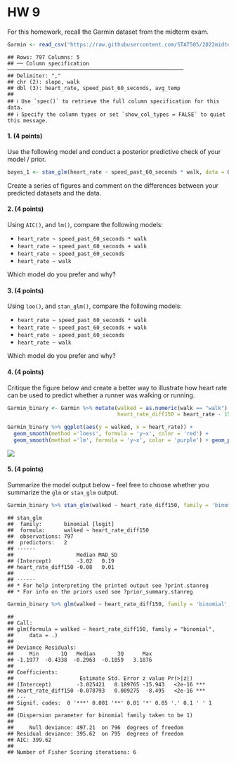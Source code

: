 HW 9
================

For this homework, recall the Garmin dataset from the midterm exam.

``` r
Garmin <- read_csv("https://raw.githubusercontent.com/STAT505/2022midterm/main/Garmin_clean.csv") 
```

    ## Rows: 797 Columns: 5
    ## ── Column specification ────────────────────────────────────────────────────────
    ## Delimiter: ","
    ## chr (2): slope, walk
    ## dbl (3): heart_rate, speed_past_60_seconds, avg_temp
    ## 
    ## ℹ Use `spec()` to retrieve the full column specification for this data.
    ## ℹ Specify the column types or set `show_col_types = FALSE` to quiet this message.

#### 1. (4 points)

Use the following model and conduct a posterior predictive check of your
model / prior.

``` r
bayes_1 <- stan_glm(heart_rate ~ speed_past_60_seconds * walk, data = Garmin)
```

Create a series of figures and comment on the differences between your
predicted datasets and the data.

#### 2. (4 points)

Using `AIC()`, and `lm()`, compare the following models:

-   `heart_rate ~ speed_past_60_seconds * walk`
-   `heart_rate ~ speed_past_60_seconds + walk`
-   `heart_rate ~ speed_past_60_seconds`
-   `heart_rate ~ walk`

Which model do you prefer and why?

#### 3. (4 points)

Using `loo()`, and `stan_glm()`, compare the following models:

-   `heart_rate ~ speed_past_60_seconds * walk`
-   `heart_rate ~ speed_past_60_seconds + walk`
-   `heart_rate ~ speed_past_60_seconds`
-   `heart_rate ~ walk`

Which model do you prefer and why?

#### 4. (4 points)

Critique the figure below and create a better way to illustrate how
heart rate can be used to predict whether a runner was walking or
running.

``` r
Garmin_binary <- Garmin %>% mutate(walked = as.numeric(walk == "walk"), 
                                   heart_rate_diff150 = heart_rate - 150)

Garmin_binary %>% ggplot(aes(y = walked, x = heart_rate)) +
  geom_smooth(method ='loess', formula = 'y~x', color = 'red') +
  geom_smooth(method ='lm', formula = 'y~x', color = 'purple') + geom_point(alpha = .2)
```

![](HW9_files/figure-gfm/unnamed-chunk-3-1.png)<!-- -->

#### 5. (4 points)

Summarize the model output below - feel free to choose whether you
summarize the `glm` or `stan_glm` output.

``` r
Garmin_binary %>% stan_glm(walked ~ heart_rate_diff150, family = 'binomial', data = ., refresh = 0) %>% print(digits = 2)
```

    ## stan_glm
    ##  family:       binomial [logit]
    ##  formula:      walked ~ heart_rate_diff150
    ##  observations: 797
    ##  predictors:   2
    ## ------
    ##                    Median MAD_SD
    ## (Intercept)        -3.02   0.19 
    ## heart_rate_diff150 -0.08   0.01 
    ## 
    ## ------
    ## * For help interpreting the printed output see ?print.stanreg
    ## * For info on the priors used see ?prior_summary.stanreg

``` r
Garmin_binary %>% glm(walked ~ heart_rate_diff150, family = 'binomial', data = .) %>% summary()
```

    ## 
    ## Call:
    ## glm(formula = walked ~ heart_rate_diff150, family = "binomial", 
    ##     data = .)
    ## 
    ## Deviance Residuals: 
    ##     Min       1Q   Median       3Q      Max  
    ## -1.1977  -0.4338  -0.2963  -0.1859   3.1876  
    ## 
    ## Coefficients:
    ##                     Estimate Std. Error z value Pr(>|z|)    
    ## (Intercept)        -3.025421   0.189765 -15.943   <2e-16 ***
    ## heart_rate_diff150 -0.078793   0.009275  -8.495   <2e-16 ***
    ## ---
    ## Signif. codes:  0 '***' 0.001 '**' 0.01 '*' 0.05 '.' 0.1 ' ' 1
    ## 
    ## (Dispersion parameter for binomial family taken to be 1)
    ## 
    ##     Null deviance: 497.21  on 796  degrees of freedom
    ## Residual deviance: 395.62  on 795  degrees of freedom
    ## AIC: 399.62
    ## 
    ## Number of Fisher Scoring iterations: 6

